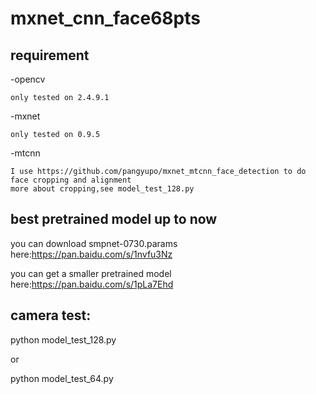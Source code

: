 # mxnet_cnn_face68pts



## requirement

-opencv

    only tested on 2.4.9.1

-mxnet

    only tested on 0.9.5

-mtcnn

    I use https://github.com/pangyupo/mxnet_mtcnn_face_detection to do face cropping and alignment
    more about cropping,see model_test_128.py
    
## best pretrained model up to now
 
you can download smpnet-0730.params here:https://pan.baidu.com/s/1nvfu3Nz

you can get a smaller pretrained model here:https://pan.baidu.com/s/1pLa7Ehd

## camera test:

python model_test_128.py

or

python model_test_64.py


